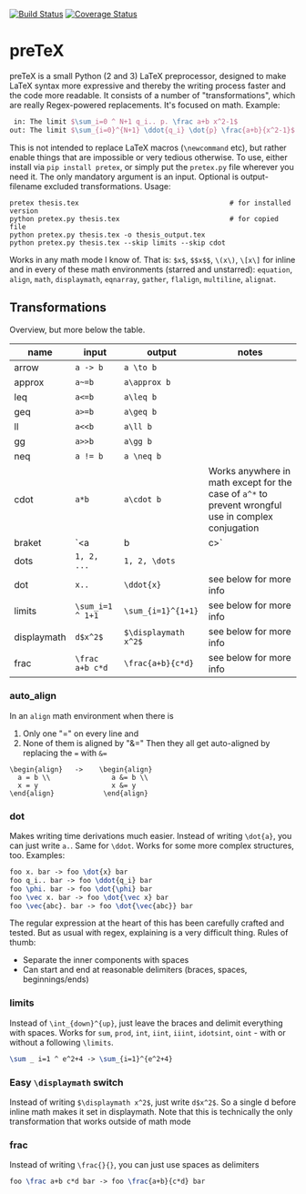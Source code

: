 [![Build Status](https://travis-ci.org/s9w/preTeX.svg?branch=master)](https://travis-ci.org/s9w/preTeX)
[![Coverage Status](https://coveralls.io/repos/s9w/preTeX/badge.png?branch=master)](https://coveralls.io/r/s9w/preTeX?branch=master) 

# preTeX

preTeX is a small Python (2 and 3) LaTeX preprocessor, designed to make LaTeX syntax more expressive and thereby the writing process faster and the code more readable. It consists of a number of "transformations", which are really Regex-powered replacements. It's focused on math. Example:

```latex
 in: The limit $\sum_i=0 ^ N+1 q_i.. p. \frac a+b x^2-1$
out: The limit $\sum_{i=0}^{N+1} \ddot{q_i} \dot{p} \frac{a+b}{x^2-1}$
```

This is not intended to replace LaTeX macros (`\newcommand` etc), but rather enable things that are impossible or very tedious otherwise. To use, either install via `pip install pretex`, or simply put the `pretex.py` file wherever you need it. The only mandatory argument is an input. Optional is output-filename excluded transformations. Usage:

```
pretex thesis.tex                                     # for installed version
python pretex.py thesis.tex                           # for copied file
python pretex.py thesis.tex -o thesis_output.tex
python pretex.py thesis.tex --skip limits --skip cdot
```

Works in any math mode I know of. That is: `$x$`, `$$x$$`, `\(x\)`, `\[x\]` for inline and in every of these math environments (starred and unstarred): `equation`, `align`, `math`, `displaymath`, `eqnarray`, `gather`, `flalign`, `multiline`, `alignat`.

## Transformations
Overview, but more below the table.

name  | input | output | notes
------------- | -----|--------|---
arrow  | `a -> b` | `a \to b`
approx  | `a~=b` | `a\approx b`
leq  | `a<=b` | `a\leq b`
geq  | `a>=b` | `a\geq b`
ll  | `a<<b` | `a\ll b`
gg  | `a>>b` | `a\gg b`
neq  | `a != b` | `a \neq b`
cdot  | `a*b` | `a\cdot b` | Works anywhere in math except for the case of `a^*` to prevent wrongful use in complex conjugation
braket | `<a|b|c>` | `\braket{a|b|c}` | Does require the [braket](http://mirror.selfnet.de/tex-archive/macros/latex/contrib/braket/braket.pdf) package of course
dots | `1, 2, ...` | `1, 2, \dots`
dot | `x..` | `\ddot{x}` | see below for more info
limits | `\sum_i=1 ^ 1+1` | `\sum_{i=1}^{1+1}` | see below for more info
displaymath | `d$x^2$` | `$\displaymath x^2$` | see below for more info
frac | `\frac a+b c*d` | `\frac{a+b}{c*d}` | see below for more info

### auto_align
In an `align` math environment when there is

1. Only one "=" on every line and
2. None of them is aligned by "&="
Then they all get auto-aligned by replacing the `=` with `&=`

```
\begin{align}   ->    \begin{align}
  a = b \\               a &= b \\
  x = y                  x &= y
\end{align}            \end{align}
```

### dot
Makes writing time derivations much easier. Instead of writing `\dot{a}`, you can just write `a.`. Same for `\ddot`. Works for some more complex structures, too. Examples:

```latex
foo x. bar -> foo \dot{x} bar
foo q_i.. bar -> foo \ddot{q_i} bar
foo \phi. bar -> foo \dot{\phi} bar
foo \vec x. bar -> foo \dot{\vec x} bar
foo \vec{abc}. bar -> foo \dot{\vec{abc}} bar
```

The regular expression at the heart of this has been carefully crafted and tested. But as usual with regex, explaining is a very difficult thing. Rules of thumb:
- Separate the inner components with spaces
- Can start and end at reasonable delimiters (braces, spaces, beginnings/ends)

### limits
Instead of `\int_{down}^{up}`, just leave the braces and delimit everything with spaces. Works for `sum`, `prod`, `int`, `iint`, `iiint`, `idotsint`, `oint` - with or without a following `\limits`.
```latex
\sum _ i=1 ^ e^2+4 -> \sum_{i=1}^{e^2+4}
```

### Easy `\displaymath` switch
Instead of writing `$\displaymath x^2$`, just write `d$x^2$`. So a single d before inline math makes it set in displaymath. Note that this is technically the only transformation that works outside of math mode

### frac
Instead of writing `\frac{}{}`, you can just use spaces as delimiters
```latex
foo \frac a+b c*d bar -> foo \frac{a+b}{c*d} bar
```

